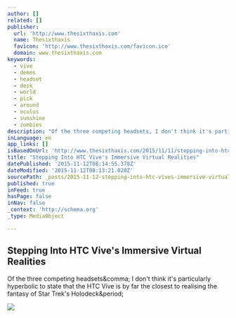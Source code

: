 ```yaml
---
author: []
related: []
publisher:
  url: 'http://www.thesixthaxis.com'
  name: Thesixthaxis
  favicon: 'http://www.thesixthaxis.com/favicon.ico'
  domain: www.thesixthaxis.com
keywords:
  - vive
  - demos
  - headset
  - desk
  - world
  - pick
  - around
  - oculus
  - sunshine
  - zombies
description: "Of the three competing headsets, I don't think it's particularly hyperbolic to state that the HTC Vive is by far the closest to realising the fantasy of Star Trek's Holodeck."
inLanguage: en
app_links: []
isBasedOnUrl: 'http://www.thesixthaxis.com/2015/11/11/stepping-into-htc-vives-immersive-virtual-realities/'
title: "Stepping Into HTC Vive's Immersive Virtual Realities"
datePublished: '2015-11-12T08:14:55.378Z'
dateModified: '2015-11-12T08:13:21.020Z'
sourcePath: _posts/2015-11-12-stepping-into-htc-vives-immersive-virtual-realities.md
published: true
inFeed: true
hasPage: false
inNav: false
_context: 'http://schema.org'
_type: MediaObject

---
```

<article style=""><h1>Stepping Into HTC Vive's Immersive Virtual Realities</h1><p>Of the three competing headsets&amp;comma; I don't think it's particularly hyperbolic to state that the HTC Vive is by far the closest to realising the fantasy of Star Trek's Holodeck&amp;period;</p><img src="http://www.thesixthaxis.com/wp-content/uploads/2015/11/Vive-ArizonaSunshine.jpg" /></article>